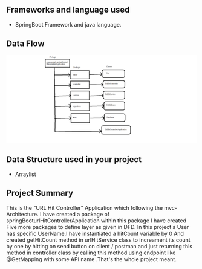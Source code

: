## Frameworks and language used 
* SpringBoot Framework and java language.
## Data Flow

![Data Flow](DFDUserController.png)
## Data Structure used in your project
* Arraylist
## Project Summary

This is the "URL Hit Controller" Application which following the mvc-Architecture. I have created a package of springBooturlHitControllerApplication within this package I have created Five more packages to define layer as given in DFD. In this project a User has specific UserName.I have instantiated a hitCount variable by 0 And created getHitCount method in urlHitService class to increament its count by one by hitting on send button on client / postman and just returning this method in controller class by calling this method using endpoint like @GetMapping with some API name .That's the whole project meant. 

